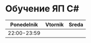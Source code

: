# Обучение ЯП  С#

| Ponedelnik   | Vtornik   | Sreda   |
|--------------|:---------:|--------:|
| 22:00-23:59  |           |         |
